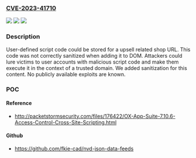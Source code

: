 ### [CVE-2023-41710](https://cve.mitre.org/cgi-bin/cvename.cgi?name=CVE-2023-41710)
![](https://img.shields.io/static/v1?label=Product&message=OX%20App%20Suite&color=blue)
![](https://img.shields.io/static/v1?label=Version&message=0%3C%3D%207.10.6-rev34%20&color=brighgreen)
![](https://img.shields.io/static/v1?label=Vulnerability&message=CWE-79%20Improper%20Neutralization%20of%20Input%20During%20Web%20Page%20Generation%20('Cross-site%20Scripting')&color=brighgreen)

### Description

User-defined script code could be stored for a upsell related shop URL. This code was not correctly sanitized when adding it to DOM. Attackers could lure victims to user accounts with malicious script code and make them execute it in the context of a trusted domain. We added sanitization for this content. No publicly available exploits are known.

### POC

#### Reference
- http://packetstormsecurity.com/files/176422/OX-App-Suite-7.10.6-Access-Control-Cross-Site-Scripting.html

#### Github
- https://github.com/fkie-cad/nvd-json-data-feeds

